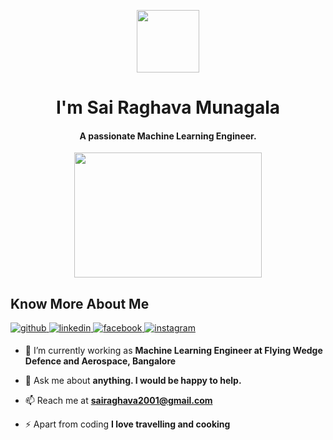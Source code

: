 <p align="center"><img height="100px" src="https://raw.githubusercontent.com/gist/Prince-Shivaram/3ace2c813ca49546f3f5f20cd03a2d3e/raw/6058e76860d16ee29df949da3166b3653959318f/hello.gif"></p>
<h1 align="center"> I'm Sai Raghava Munagala</h1>
<!-- <img src="https://komarev.com/ghpvc/?username=gargi2003&label=Profile%20views&color=0e75b6&style=flat" alt="gargi2003" />  -->
<h4 align="center">A passionate Machine Learning Engineer.</h4>

<p align="center"> <img src="https://camo.githubusercontent.com/8bf6f6d78abc81fcf9c49f10649423e73ea44bc248e83aaae8759d401c829a84/68747470733a2f2f70687973696373677572756b756c2e66696c65732e776f726470726573732e636f6d2f323031392f30322f6368617261637465722d312e676966" height="200px" width="300px"/> </p>

<!-- <p align="left"> <a href="https://github.com/ryo-ma/github-profile-trophy"><img src="https://github-profile-trophy.vercel.app/?username=gargi2003" alt="gargi2003" /></a> </p> -->

 ## Know More About Me 

<div align="left">
<a href="https://github.com/sairaghava8341" target="_blank">
<img src=https://img.shields.io/badge/github-%2324292e.svg?&style=for-the-badge&logo=github&logoColor=white alt=github style="margin-bottom: 5px;" />
</a>
<a href="https://www.linkedin.com/in/munagala-sai-raghava-59a60819b" target="_blank">
<img src=https://img.shields.io/badge/linkedin-%231E77B5.svg?&style=for-the-badge&logo=linkedin&logoColor=white alt=linkedin style="margin-bottom: 5px;" />
</a>
<a href="https://www.facebook.com/sairaghava2001" target="_blank">
<img src=https://img.shields.io/badge/facebook-%232E87FB.svg?&style=for-the-badge&logo=facebook&logoColor=white alt=facebook style="margin-bottom: 5px;" />
</a>
<a href="https://www.instagram.com/smile_killer_8_3_4_1/" target="_blank">
<img src=https://img.shields.io/badge/instagram-%23000000.svg?&style=for-the-badge&logo=instagram&logoColor=white alt=instagram style="margin-bottom: 5px;" />
</a>  
</div>  

<p align="center">

- 🔭 I’m currently working as **Machine Learning Engineer at  Flying Wedge Defence and Aerospace, Bangalore**

- 💬 Ask me about **anything. I would be happy to help.**

- 📫 Reach me at **sairaghava2001@gmail.com**

- ⚡ Apart from coding **I love travelling and cooking**
<br><br>
</p>






